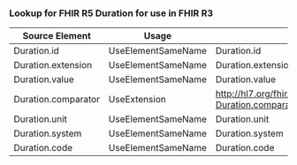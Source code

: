 ### Lookup for FHIR R5 Duration for use in FHIR R3

| Source Element | Usage | Target |
| -------------- | ----- | ------ |
| Duration.id | UseElementSameName | Duration.id |
| Duration.extension | UseElementSameName | Duration.extension |
| Duration.value | UseElementSameName | Duration.value |
| Duration.comparator | UseExtension | http://hl7.org/fhir/5.0/StructureDefinition/extension-Duration.comparator |
| Duration.unit | UseElementSameName | Duration.unit |
| Duration.system | UseElementSameName | Duration.system |
| Duration.code | UseElementSameName | Duration.code |
